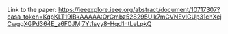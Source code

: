 Link to the paper: 
https://ieeexplore.ieee.org/abstract/document/10717307?casa_token=KgpKLT19IBkAAAAA:OrGmbz528295Ulk7mCVNEvIGUp31chXejCwggXGPd364E_z6F0JMj7Yt1syy8-Hqd1ntLeLpkQ
